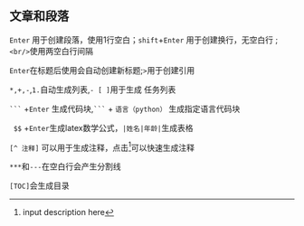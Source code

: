 ## 文章和段落

`Enter`  用于创建段落，使用1行空白；`shift`+`Enter` 用于创建换行，无空白行 ;`<br/>`使用两空白行间隔

`Enter`在标题后使用会自动创建新标题;`>`用于创建引用

`*,+,-`,`1.`自动生成列表,`- [ ]`用于生成 任务列表

` ``` ` +`Enter` 生成代码块,` ``` ` + `语言（python）` 生成指定语言代码块

 ` $$` +`Enter`生成latex数学公式，`|姓名|年龄|`生成表格

`[^ 注释]` 可以用于生成注释，点击[^注释]可以快速生成注释



[^注释]: input description here

`***`和`---`在空白行会产生分割线

`[TOC]`会生成目录